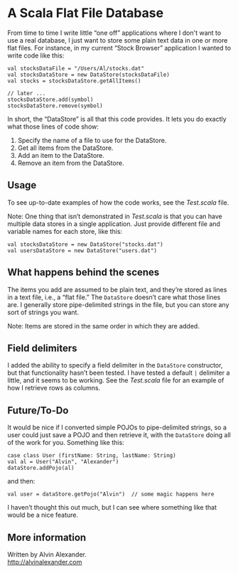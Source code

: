 A Scala Flat File Database
==========================

From time to time I write little “one off” applications where I don't want to use a real database, 
I just want to store some plain text data in one or more flat files. For instance, in my current 
“Stock Browser” application I wanted to write code like this:

    val stocksDataFile = "/Users/Al/stocks.dat"
    val stocksDataStore = new DataStore(stocksDataFile)
    val stocks = stocksDataStore.getAllItems()
    
    // later ...
    stocksDataStore.add(symbol)
    stocksDataStore.remove(symbol)
    
In short, the “DataStore” is all that this code provides. It lets you do exactly what those
lines of code show:

1. Specify the name of a file to use for the DataStore.
1. Get all items from the DataStore.
1. Add an item to the DataStore.
1. Remove an item from the DataStore.


Usage
-----

To see up-to-date examples of how the code works, see the *Test.scala* file.

Note: One thing that isn’t demonstrated in *Test.scala* is that you can have multiple
data stores in a single application. Just provide different file and variable names 
for each store, like this:

````
val stocksDataStore = new DataStore("stocks.dat")
val usersDataStore = new DataStore("users.dat")
````


What happens behind the scenes
------------------------------

The items you add are assumed to be plain text, and they’re stored as lines in a text file, i.e., a “flat file.” 
The `DataStore` doesn’t care what those lines are. I generally store pipe-delimited strings in the file, but you
can store any sort of strings you want.

Note: Items are stored in the same order in which they are added.


Field delimiters
----------------

I added the ability to specify a field delimiter in the `DataStore` constructor, but that
functionality hasn’t been tested. I have tested a default `|` delimiter a little, and it
seems to be working. See the *Test.scala* file for an example
of how I retrieve rows as columns.


Future/To-Do
------------

It would be nice if I converted simple POJOs to pipe-delimited strings,
so a user could just save a POJO and then retrieve it, with the `DataStore`
doing all of the work for you. Something like this:

````
case class User (firstName: String, lastName: String)
val al = User("Alvin", "Alexander")
dataStore.addPojo(al)
````

and then:

````
val user = dataStore.getPojo("Alvin")  // some magic happens here
````

I haven’t thought this out much, but I can see where something like
that would be a nice feature.



More information
----------------

Written by Alvin Alexander.  
http://alvinalexander.com




